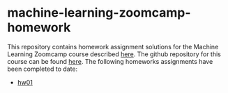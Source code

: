 # machine-learning-zoomcamp-homework
This repository contains homework assignment solutions for the Machine Learning Zoomcamp course described [here](https://datatalks.club/courses/ml-zoomcamp/). The github repository for this course can be found [here](https://github.com/DataTalksClub/machine-learning-zoomcamp/tree/master). The following homeworks assignments have been completed to date:
- [hw01](https://github.com/DataTalksClub/machine-learning-zoomcamp/blob/master/cohorts/2025/01-intro/homework.md)